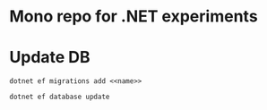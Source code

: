 # Mono repo for .NET experiments



# Update DB

```
dotnet ef migrations add <<name>>
```

```
dotnet ef database update
```